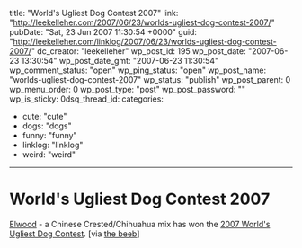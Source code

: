title: "World's Ugliest Dog Contest 2007"
link: "http://leekelleher.com/2007/06/23/worlds-ugliest-dog-contest-2007/"
pubDate: "Sat, 23 Jun 2007 11:30:54 +0000"
guid: "http://leekelleher.com/linklog/2007/06/23/worlds-ugliest-dog-contest-2007/"
dc_creator: "leekelleher"
wp_post_id: 195
wp_post_date: "2007-06-23 13:30:54"
wp_post_date_gmt: "2007-06-23 11:30:54"
wp_comment_status: "open"
wp_ping_status: "open"
wp_post_name: "worlds-ugliest-dog-contest-2007"
wp_status: "publish"
wp_post_parent: 0
wp_menu_order: 0
wp_post_type: "post"
wp_post_password: ""
wp_is_sticky: 0dsq_thread_id: 
categories:
  - cute: "cute"
  - dogs: "dogs"
  - funny: "funny"
  - linklog: "linklog"
  - weird: "weird"

---

# World's Ugliest Dog Contest 2007

<a href="http://blog.nj.com/southjerseylife/2007/06/in_this_competition_things_get.html">Elwood</a> - a Chinese Crested/Chihuahua mix has won the <a href="http://www.sonoma-marinfair.org/uglydogvote07.shtml">2007 World's Ugliest Dog Contest</a>. [via <a href="http://www.bbc.co.uk/mediaselector/check/player/nol/newsid_6230000/newsid_6232900?redirect=6232986.stm&news=1&bbram=1&bbwm=1&nbram=1&nbwm=1">the beeb</a>]